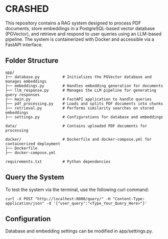 # CRASHED

This repository contains a RAG system designed to process PDF documents, store embeddings in a PostgreSQL-based vector database (PGVector), and retrieve and respond to user queries using an LLM-based pipeline. The system is containerized with Docker and accessible via a FastAPI interface.

## Folder Structure
```
app/
├── database.py          # Initializes the PGVector database and manages embeddings 
├── embeddings.py        # Handles embedding generation for documents 
├── llm_response.py      # Manages the LLM pipeline for generating query responses 
├── main.py              # FastAPI application to handle queries 
├── pdf_processing.py    # Loads and splits PDF documents into chunks
├── retrieval.py         # Performs similarity searches on stored embeddings 
├── settings.py          # Configurations for database and embeddings 

data/                    # Contains uploaded PDF documents for processing 

docker/                  # Dockerfile and docker-compose.yml for containerized deployment 
├── Dockerfile           
├── docker-compose.yml   

requirements.txt         # Python dependencies 
```


## Query the System

To test the system via the terminal, use the following curl command:
```
curl -X POST "http://localhost:8000/query/" -H "Content-Type: application/json" -d '{"user_query":"<Type_Your_Query_Here>"}'
```

## Configuration

Database and embedding settings can be modified in app/settings.py.


